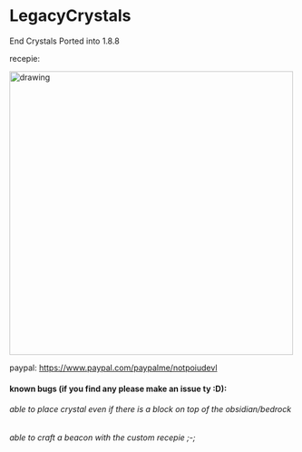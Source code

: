 # LegacyCrystals
End Crystals Ported into 1.8.8

recepie:

<img src="https://user-images.githubusercontent.com/75510171/185756975-694be278-4479-4265-8361-c44e6f38eea9.png" alt="drawing" width="500"/>

paypal: https://www.paypal.com/paypalme/notpoiudevl

#### known bugs (if you find any please make an issue ty :D):

###### able to place crystal even if there is a block on top of the obsidian/bedrock
###### able to craft a beacon with the custom recepie ;-;
